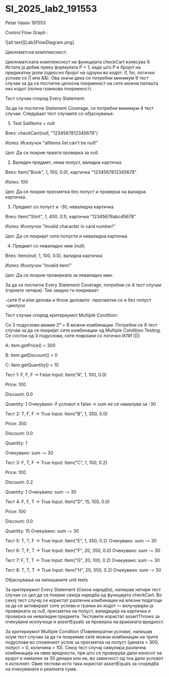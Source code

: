 # SI_2025_lab2_191553

Petar Vasev 191553

Control Flow Graph :

![alt text][Lab2FlowDiagram.png]

Цикломатска комплексност:

Цикломатската комплексност на функцијата checkCart изнесува 9. Истата ја добив преку формулата P + 1,
каде што P е бројот на предикатни јазли (односно бројот на одлуки во кодот: if, for, логички услови со || или &&).
Ова значи дека се потребни минимум 9 тест случаи за да се постигне целосна покриеност на сите можни патишта низ кодот (полна гранкова покриеност).

Тест случаи според Every Statement:

За да се постигне Statement Coverage, се потребни минимум 4 тест случаи. Следуваат тест случаите со објаснување:

1. Test SallItems = null

Влез: checkCart(null, "1234567812345678")

Излез: Исклучок "allItems list can't be null!"

Цел: Да се покрие првата проверка за null.

2. Валиден предмет, нема попуст, валидна картичка

Влез: Item("Book", 1, 100, 0.0), картичка "1234567812345678"

Излез: 100

Цел: Да се покрие пресметка без попуст и проверка на валидна картичка.

3. Предмет со попуст и -30, невалидна картичка

Влез: Item("Shirt", 1, 400, 0.1), картичка "12345678abcd5678"

Излез: Исклучок "Invalid character in card number!"

Цел: Да се покријат сите попусти и невалидна картичка.

4. Предмет со невалидно име (null)

Влез: Item(null, 1, 100, 0.0), валидна картичка

Излез: Исклучок "Invalid item!"

Цел: Да се покрие проверката за невалидно име.

За да се постигне Every Statement Coverage, потребни се 4 тест случаи (горните четири). Тие заедно ги покриваат:

-сите if и else делови  и throw деловите
-пресметки со и без попуст 
-циклуси

Тест случаи според критериумот Multiple Condition:

Со 3 подуслови имаме 2³ = 8 можни комбинации. Потребни се 8 тест случаи за да се покријат сите комбинации од Multiple Condition Testing.
Се состои од 3 подуслови, сите поврзани со логичко ИЛИ (||):

A: item.getPrice() > 300

B: item.getDiscount() > 0

C: item.getQuantity() > 10

Тест 1: F, F, F → False
Input: Item("A", 1, 100, 0.0)

Price: 100 

Discount: 0.0 

Quantity: 1 
Очекувано: if условот е false → sum не се намалува за -30

Тест 2: T, F, F → True
Input: Item("B", 1, 350, 0.0)

Price: 350 

Discount: 0.0 

Quantity: 1 

Очекувано: sum -= 30

Тест 3: F, T, F → True
Input: Item("C", 1, 100, 0.2)

Price: 100 

Discount: 0.2

Quantity: 1 
Очекувано: sum -= 30

Тест 4: F, F, T → True
Input: Item("D", 15, 100, 0.0)

Price: 100 

Discount: 0.0 

Quantity: 15 
Очекувано: sum -= 30

Тест 5: T, T, F → True
Input: Item("E", 1, 350, 0.2)
Очекувано: sum -= 30

Тест 6: T, F, T → True
Input: Item("F", 20, 350, 0.0)
Очекувано: sum -= 30

Тест 7: F, T, T → True
Input: Item("G", 20, 100, 0.2)
Очекувано: sum -= 30

Тест 8: T, T, T → True
Input: Item("H", 20, 350, 0.2)
Очекувано: sum -= 30

Објаснување на напишаните unit tests

За критериумот Every Statement (Секое наредба), напишав четири тест случаи со цел да се покрие секоја наредба од функцијата checkCart.
Во секој тест случај се користат различни комбинации на влезни податоци за да се активираат сите услови и гранки во кодот — вклучувајќи ја проверката за null,
пресметка на попуст, валидација на картичка и проверка на невалидни предмети. Тестовите користат assertThrows за очекувани исклучоци и assertEquals за проверка на враќаната вредност.

За критериумот Multiple Condition (Повеќекратни услови),
напишав осум тест случаи за да ги покриеме сите можни комбинации на трите подуслови во сложениот услов за пресметка на попуст (цената > 300, попуст > 0,
количина > 10). Секој тест случај симулира различна комбинација на овие вредности, при што се проверува дали износот на крајот е намален за 30 денари или не,
во зависност од тоа дали условот е исполнет. Овие тестови исто така користат assertEquals за споредба на очекуваната и реалната сума.
